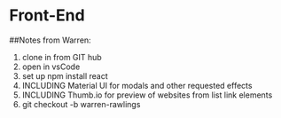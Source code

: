 # Front-End

##Notes from Warren: 
1. clone in from GIT hub
2. open in vsCode
3. set up npm install react
4. INCLUDING Material UI for modals and other requested effects
5. INCLUDING Thumb.io for preview of websites from list link elements
6. git checkout -b warren-rawlings
